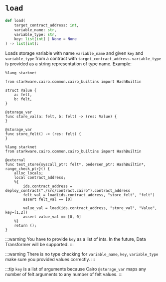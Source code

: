 # `load`
```python
def load(
    target_contract_address: int,
    variable_name: str,
    variable_type: str,
    key: list[int] | None = None
) -> list[int]:
```
Loads storage variable with name `variable_name` and given `key` and `variable_type` from a contract with `target_contract_address`.
`variable_type` is provided as a string representation of type name.
Example:

```cairo title="./src/contract.cairo"
%lang starknet

from starkware.cairo.common.cairo_builtins import HashBuiltin

struct Value {
    a: felt,
    b: felt,
}

@storage_var
func store_val(a: felt, b: felt) -> (res: Value) {
}

@storage_var
func store_felt() -> (res: felt) {
}
```

```cairo title="./test/test_store.cairo"
%lang starknet
from starkware.cairo.common.cairo_builtins import HashBuiltin

@external
func test_store{syscall_ptr: felt*, pedersen_ptr: HashBuiltin*, range_check_ptr}() {
    alloc_locals;
    local contract_address;
    %{
        ids.contract_address = deploy_contract("./src/contract.cairo").contract_address
        felt_val = load(ids.contract_address, "store_felt", "felt")
        assert felt_val == [0]

        value_val = load(ids.contract_address, "store_val", "Value", key=[1,2])
        assert value_val == [0, 0]
    %}
    return ();
}
```

:::warning
You have to provide `key` as a list of ints. In the future, Data Transformer will be supported.
:::

:::warning
There is no type checking for `variable_name`, `key`, `variable_type` make sure you provided values correctly.
:::

:::tip
`key` is a list of arguments because Cairo `@storage_var` maps any number of felt arguments to any number of felt values.
:::
